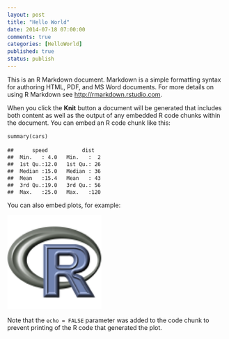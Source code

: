 ```yaml
---
layout: post
title: "Hello World"
date: 2014-07-18 07:00:00
comments: true
categories: [HelloWorld]
published: true
status: publish
---
```

 
This is an R Markdown document. Markdown is a simple formatting syntax for authoring HTML, PDF, and MS Word documents. For more details on using R Markdown see <http://rmarkdown.rstudio.com>.
 
<!-- more -->
 
When you click the **Knit** button a document will be generated that includes both content as well as the output of any embedded R code chunks within the document. You can embed an R code chunk like this:
 

    summary(cars)

    ##      speed           dist    
    ##  Min.   : 4.0   Min.   :  2  
    ##  1st Qu.:12.0   1st Qu.: 26  
    ##  Median :15.0   Median : 36  
    ##  Mean   :15.4   Mean   : 43  
    ##  3rd Qu.:19.0   3rd Qu.: 56  
    ##  Max.   :25.0   Max.   :120
 
You can also embed plots, for example:
 
![plot of chunk unnamed-chunk-2](/images/figure/unnamed-chunk-2.png) 
 
Note that the `echo = FALSE` parameter was added to the code chunk to prevent printing of the R code that generated the plot.
